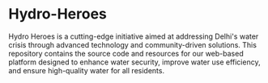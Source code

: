 # Hydro-Heroes
Hydro Heroes is a cutting-edge initiative aimed at addressing Delhi's water crisis through advanced technology and community-driven solutions. This repository contains the source code and resources for our web-based platform designed to enhance water security, improve water use efficiency, and ensure high-quality water for all residents.
